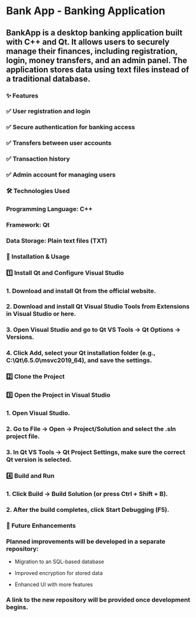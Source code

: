 # Bank App - Banking Application
## BankApp is a desktop banking application built with C++ and Qt. It allows users to securely manage their finances, including registration, login, money transfers, and an admin panel. The application stores data using text files instead of a traditional database.
### ✨ Features
### ✅ User registration and login
### ✅ Secure authentication for banking access
### ✅ Transfers between user accounts
### ✅ Transaction history
### ✅ Admin account for managing users


### 🛠 Technologies Used
### Programming Language: C++
### Framework: Qt
### Data Storage: Plain text files (TXT)



### 📌 Installation & Usage
### 1️⃣ Install Qt and Configure Visual Studio
### 1. Download and install Qt from the official website.

### 2. Download and install Qt Visual Studio Tools from Extensions in Visual Studio or here.

### 3. Open Visual Studio and go to Qt VS Tools → Qt Options -> Versions.

### 4. Click Add, select your Qt installation folder (e.g., C:\Qt\6.5.0\msvc2019_64), and save the settings.

### 2️⃣ Clone the Project
### 3️⃣ Open the Project in Visual Studio
### 1. Open Visual Studio.
### 2. Go to File → Open → Project/Solution and select the .sln project file.
### 3. In Qt VS Tools → Qt Project Settings, make sure the correct Qt version is selected.
### 4️⃣ Build and Run
### 1. Click Build → Build Solution (or press Ctrl + Shift + B).
### 2. After the build completes, click Start Debugging (F5).

### 🚀 Future Enhancements
### Planned improvements will be developed in a separate repository:

- Migration to an SQL-based database

- Improved encryption for stored data

- Enhanced UI with more features

### A link to the new repository will be provided once development begins.
